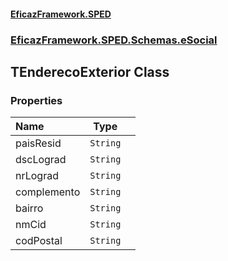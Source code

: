 #### [EficazFramework.SPED](EficazFrameworkSPED.md 'EficazFramework SPED')
### [EficazFramework.SPED.Schemas.eSocial](EficazFramework.SPED.Schemas.eSocial.md 'EficazFramework.SPED.Schemas.eSocial')

## TEnderecoExterior Class
### Properties

| Name | Type | |
| :--- | :---: | :--- |
| paisResid | `String` |  |
| dscLograd | `String` |  |
| nrLograd | `String` |  |
| complemento | `String` |  |
| bairro | `String` |  |
| nmCid | `String` |  |
| codPostal | `String` |  |

